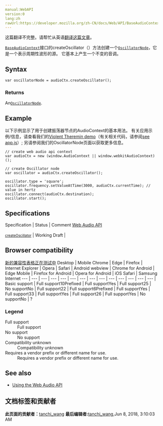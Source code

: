 ```yaml
---
manual:WebAPI
version:0
lang:zh
rawUrl:https://developer.mozilla.org/zh-CN/docs/Web/API/BaseAudioContext/createOscillator
---
```




这篇翻译不完整。请帮忙从英语[翻译这篇文章](%23156 "")。






[`BaseAudioContext`](%2557 "The BaseAudioContext interface acts as a base definition for online and offline audio-processing graphs, as represented by AudioContext and OfflineAudioContext respectively.")接口的createOscillator（）方法创建一个[`OscillatorNode`](%2975 "OscillatorNode 接口表示一个周期的波形，比如一个正弦波. 它是一个 AudioScheduledSourceNode 音频处理模块， 这个模块会对一个指定频率将创建的给定波产生影响, 一个恒定的音调.")，它是一个表示周期性波形的源。 它基本上产生一个不变的音调。


## Syntax<a name="Syntax"></a>

```
var oscillatorNode = audioCtx.createOscillator();
```

### Returns<a name="Description"></a>


An[`OscillatorNode`](%2975 "OscillatorNode 接口表示一个周期的波形，比如一个正弦波. 它是一个 AudioScheduledSourceNode 音频处理模块， 这个模块会对一个指定频率将创建的给定波产生影响, 一个恒定的音调.").


## Example<a name="Examples"></a>


以下示例显示了用于创建振荡器节点的AudioContext的基本用法。 有关应用示例/信息，请查看我们的[Violent Theremin demo](%3849 "")（有关相关代码，请参阅[see app.js](%15824 "")）; 另请参阅我们的OscillatorNode页面以获取更多信息。


```
// create web audio api context
var audioCtx = new (window.AudioContext || window.webkitAudioContext)();

// create Oscillator node
var oscillator = audioCtx.createOscillator();

oscillator.type = 'square';
oscillator.frequency.setValueAtTime(3000, audioCtx.currentTime); // value in hertz
oscillator.connect(audioCtx.destination);
oscillator.start();
```

## Specifications<a name="Specifications"></a>
Specification | Status | Comment 
[Web Audio API<br></br><small>createOscillator</small>](%22944 "") | Working Draft |  


## Browser compatibility<a name="Browser_compatibility"></a>
[新的兼容性表格正在测试中<i></i>](%3360 "")
<abbr>Desktop<i></i></abbr> | <abbr>Mobile<i></i></abbr> 
<abbr>Chrome<i></i></abbr> | <abbr>Edge<i></i></abbr> | <abbr>Firefox<i></i></abbr> | <abbr>Internet Explorer<i></i></abbr> | <abbr>Opera<i></i></abbr> | <abbr>Safari<i></i></abbr> | <abbr>Android webview<i></i></abbr> | <abbr>Chrome for Android<i></i></abbr> | <abbr>Edge Mobile<i></i></abbr> | <abbr>Firefox for Android<i></i></abbr> | <abbr>Opera for Android<i></i></abbr> | <abbr>iOS Safari<i></i></abbr> | <abbr>Samsung Internet<i></i></abbr> 
 ---  |  ---  |  ---  |  ---  |  ---  |  ---  |  ---  |  ---  |  ---  |  ---  |  ---  |  ---  |  ---  |  ---  | 
Basic support | <abbr>Full support</abbr>10<abbr>Prefixed<i></i></abbr> | <abbr>Full support</abbr>Yes | <abbr>Full support</abbr>25 | <abbr>No support</abbr>No | <abbr>Full support</abbr>22 | <abbr>Full support</abbr>6<abbr>Prefixed<i></i></abbr> | <abbr>Full support</abbr>Yes | <abbr>Full support</abbr>33 | <abbr>Full support</abbr>Yes | <abbr>Full support</abbr>26 | <abbr>Full support</abbr>Yes | <abbr>No support</abbr>No | <abbr>?</abbr> 


### Legend<a name="Legend"></a>
<dl><dt id=''><abbr>Full support</abbr></dt><dd>Full support</dd><dt id=''><abbr>No support</abbr></dt><dd>No support</dd><dt id=''><abbr>Compatibility unknown</abbr></dt><dd>Compatibility unknown</dd><dt id=''><abbr>Requires a vendor prefix or different name for use.<i></i></abbr></dt><dd>Requires a vendor prefix or different name for use.</dd></dl>



## See also<a name="See_also"></a>

* [Using the Web Audio API](%3811 "")



## 文档标签和贡献者
**此页面的贡献者：**[tanchi_wang](%23157 "")
**最后编辑者:**[tanchi_wang](%23157 ""),<time>Jun 8, 2018, 3:10:03 AM</time>


